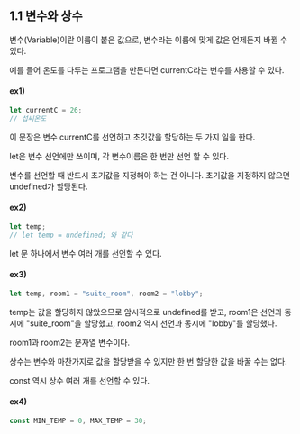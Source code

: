## 1.1 변수와 상수

변수(Variable)이란 이름이 붙은 값으로, 변수라는 이름에 맞게 값은 언제든지 바뀔 수 있다.

예를 들어 온도를 다루는 프로그램을 만든다면 currentC라는 변수를 사용할 수 있다.

#### ex1)

```javascript
let currentC = 26;
// 섭씨온도
```

이 문장은 변수 currentC를 선언하고 초깃값을 할당하는 두 가지 일을 한다.

let은 변수 선언에만 쓰이며, 각 변수이름은 한 번만 선언 할 수 있다.

  

변수를 선언할 때 반드시 초기값을 지정해야 하는 건 아니다. 초기값을 지정하지 않으면 undefined가 할당된다.

#### ex2)

```javascript
let temp;
// let temp = undefined; 와 같다
```

  

let 문 하나에서 변수 여러 개를 선언할 수 있다.

#### ex3)

```javascript
let temp, room1 = "suite_room", room2 = "lobby";
```

temp는 값을 할당하지 않았으므로 암시적으로 undefined를 받고, room1은 선언과 동시에 "suite_room"을 할당했고, room2 역시 선언과 동시에 "lobby"를 할당했다. 

room1과 room2는 문자열 변수이다.

  

상수는 변수와 마찬가지로 값을 할당받을 수 있지만 한 번 할당한 값을 바꿀 수는 없다.

const 역시 상수 여러 개를 선언할 수 있다.

#### ex4)

```javascript
const MIN_TEMP = 0, MAX_TEMP = 30;
```

